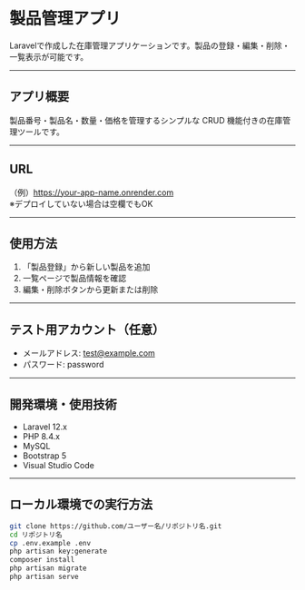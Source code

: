 # 製品管理アプリ

Laravelで作成した在庫管理アプリケーションです。製品の登録・編集・削除・一覧表示が可能です。

---

## アプリ概要

製品番号・製品名・数量・価格を管理するシンプルな CRUD 機能付きの在庫管理ツールです。

---

## URL

（例）https://your-app-name.onrender.com  
※デプロイしていない場合は空欄でもOK

---

## 使用方法

1. 「製品登録」から新しい製品を追加
2. 一覧ページで製品情報を確認
3. 編集・削除ボタンから更新または削除

---

## テスト用アカウント（任意）

- メールアドレス: test@example.com  
- パスワード: password

---

## 開発環境・使用技術

- Laravel 12.x  
- PHP 8.4.x  
- MySQL  
- Bootstrap 5  
- Visual Studio Code  

---

## ローカル環境での実行方法

```bash
git clone https://github.com/ユーザー名/リポジトリ名.git
cd リポジトリ名
cp .env.example .env
php artisan key:generate
composer install
php artisan migrate
php artisan serve
